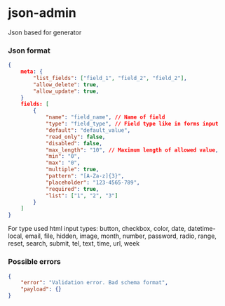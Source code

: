 # json-admin
Json based for generator


### Json format
```json
{
    meta: {
        "list_fields": ["field_1", "field_2", "field_2"],
        "allow_delete": true,
        "allow_update": true,
    }
    fields: [
        {
            "name": "field_name", // Name of field
            "type": "field_type", // Field type like in forms input 
            "default": "default_value",
            "read_only": false,
            "disabled": false,
            "max_length": "10", // Maximum length of allowed value,
            "min": "0",
            "max": "0",
            "multiple": true,
            "pattern": "[A-Za-z]{3}",
            "placeholder": "123-4565-789",
            "required": true,
            "list": ["1", "2", "3"]
        }
    ]
}
```

For type used html input types: 
button, checkbox, color, date, datetime-local, email, file, hidden, image, month, number, password, radio, range, reset, search, submit, tel, text, time, url, week


### Possible errors
```json
{
    "error": "Validation error. Bad schema format",
    "payload": {}
}
```
